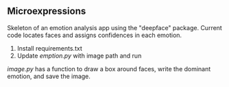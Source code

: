 ## Microexpressions
Skeleton of an emotion analysis app using the "deepface" package.
Current code locates faces and assigns confidences in each emotion.

1. Install requirements.txt
2. Update _emption.py_ with image path and run

_image.py_ has a function to draw a box around faces, write the dominant emotion, and save the image.
